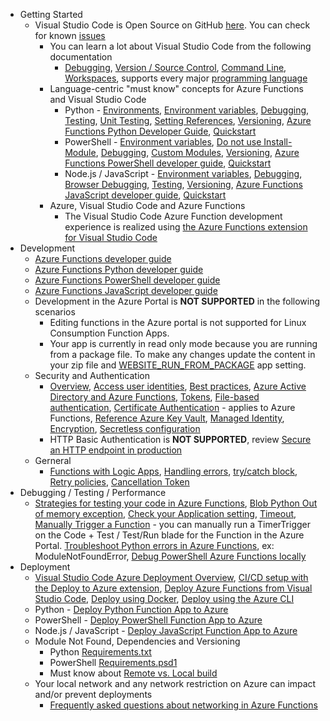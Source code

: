 - Getting Started
  - Visual Studio Code is Open Source on GitHub [here](https://github.com/Microsoft/vscode).  You can check for known [issues](https://github.com/microsoft/vscode/issues)
    - You can learn a lot about Visual Studio Code from the following documentation
      - [Debugging](https://code.visualstudio.com/docs/editor/debugging), [Version / Source Control](https://code.visualstudio.com/docs/editor/versioncontrol), [Command Line](https://code.visualstudio.com/docs/editor/command-line), [Workspaces](https://code.visualstudio.com/docs/editor/multi-root-workspaces), supports every major [programming language](https://code.visualstudio.com/docs/languages/overview)
    - Language-centric "must know" concepts for Azure Functions and Visual Studio Code 
      - Python - [Environments](https://code.visualstudio.com/docs/python/environments), [Environment variables](https://docs.microsoft.com/en-us/azure/azure-functions/functions-reference-python?#environment-variables), [Debugging](https://code.visualstudio.com/docs/python/debugging), [Testing](https://code.visualstudio.com/docs/python/testing), [Unit Testing](https://docs.microsoft.com/en-us/azure/azure-functions/functions-reference-python?#unit-testing), [Setting References](https://code.visualstudio.com/docs/python/settings-reference), [Versioning](https://docs.microsoft.com/en-us/azure/azure-functions/functions-reference-python?tabs=azurecli-linux%2Capplication-level#python-version), [Azure Functions Python Developer Guide](https://docs.microsoft.com/en-us/azure/azure-functions/functions-reference-python), [Quickstart](https://docs.microsoft.com/en-us/azure/azure-functions/create-first-function-vs-code-python)
      - PowerShell - [Environment variables](https://docs.microsoft.com/en-us/azure/azure-functions/functions-reference-powershell?tabs=portal#environment-variables), [Do not use Install-Module](https://docs.microsoft.com/en-us/azure/azure-functions/functions-reference-powershell?tabs=portal#bundle-modules-instead-of-using-install-module), [Debugging](https://docs.microsoft.com/en-us/azure/azure-functions/functions-debug-powershell-local), [Custom Modules](https://docs.microsoft.com/en-us/azure/azure-functions/functions-reference-powershell?tabs=portal#custom-modules), [Versioning](https://docs.microsoft.com/en-us/azure/azure-functions/functions-reference-powershell?tabs=portal#powershell-versions), [Azure Functions PowerShell developer guide](https://docs.microsoft.com/en-us/azure/azure-functions/functions-reference-powershell), [Quickstart](https://docs.microsoft.com/en-us/azure/azure-functions/create-first-function-vs-code-powershell)
      - Node.js / JavaScript - [Environment variables](https://docs.microsoft.com/en-us/azure/azure-functions/functions-reference-node?tabs=v2#environment-variables), [Debugging](https://code.visualstudio.com/docs/editor/debugging#_start-debugging), [Browser Debugging](https://code.visualstudio.com/docs/nodejs/browser-debugging), [Testing](https://docs.microsoft.com/en-us/azure/azure-functions/functions-test-a-function#javascript-in-vs-code), [Versioning](https://docs.microsoft.com/en-us/azure/azure-functions/functions-reference-node?tabs=v2#node-version), [Azure Functions JavaScript developer guide](https://docs.microsoft.com/en-us/azure/azure-functions/functions-reference-node?tabs=v2), [Quickstart](https://docs.microsoft.com/en-us/azure/azure-functions/create-first-function-vs-code-node)
    - Azure, Visual Studio Code and Azure Functions
      - The Visual Studio Code Azure Function development experience is realized using [the Azure Functions extension for Visual Studio Code](https://marketplace.visualstudio.com/items?itemName=ms-azuretools.vscode-azurefunctions)
- Development
  - [Azure Functions developer guide](https://docs.microsoft.com/en-us/azure/azure-functions/functions-reference)
  - [Azure Functions Python developer guide](https://docs.microsoft.com/en-us/azure/azure-functions/functions-reference-python?tabs=azurecli-linux%2Capplication-level)
  - [Azure Functions PowerShell developer guide](https://docs.microsoft.com/en-us/azure/azure-functions/functions-reference-powershell?tabs=portal)
  - [Azure Functions JavaScript developer guide](https://docs.microsoft.com/en-us/azure/azure-functions/functions-reference-node?tabs=v2)
  - Development in the Azure Portal is **NOT SUPPORTED** in the following scenarios
    - Editing functions in the Azure portal is not supported for Linux Consumption Function Apps.
    -  Your app is currently in read only mode because you are running from a package file. To make any changes update the content in your zip file and [WEBSITE_RUN_FROM_PACKAGE](https://docs.microsoft.com/en-us/azure/azure-functions/run-functions-from-deployment-package) app setting.
  - Security and Authentication
    - [Overview](https://docs.microsoft.com/en-us/azure/azure-functions/security-concepts), [Access user identities](https://docs.microsoft.com/en-us/azure/app-service/configure-authentication-user-identities?toc=/azure/azure-functions/toc.json), [Best practices](https://docs.microsoft.com/en-us/azure/azure-functions/security-concepts), [Azure Active Directory and Azure Functions](https://docs.microsoft.com/en-us/azure/app-service/configure-authentication-provider-aad?toc=/azure/azure-functions/toc.json), [Tokens](https://docs.microsoft.com/en-us/azure/app-service/configure-authentication-oauth-tokens?toc=/azure/azure-functions/toc.json), [File-based authentication](https://docs.microsoft.com/en-us/azure/app-service/configure-authentication-file-based?toc=/azure/azure-functions/toc.json), [Certificate Authentication](https://docs.microsoft.com/en-us/azure/app-service/configure-ssl-certificate-in-code) - applies to Azure Functions, [Reference Azure Key Vault](https://docs.microsoft.com/en-us/azure/app-service/app-service-key-vault-references?toc=/azure/azure-functions/toc.json), [Managed Identity](https://docs.microsoft.com/en-us/azure/app-service/overview-managed-identity?toc=%2Fazure%2Fazure-functions%2Ftoc.json&tabs=dotnet), [Encryption](https://docs.microsoft.com/en-us/azure/azure-functions/configure-encrypt-at-rest-using-cmk), [Secretless configuration](https://devblogs.microsoft.com/azure-sdk/introducing-the-new-azure-function-extension-libraries-beta/#secretless-configuration)
    - HTTP Basic Authentication is **NOT SUPPORTED**, review [Secure an HTTP endpoint in production](https://docs.microsoft.com/en-us/azure/azure-functions/functions-bindings-http-webhook-trigger?tabs=csharp#secure-an-http-endpoint-in-production)
  - Gerneral 
    - [Functions with Logic Apps](https://docs.microsoft.com/en-us/azure/azure-functions/functions-twitter-email), [Handling errors](https://docs.microsoft.com/en-us/azure/azure-functions/functions-bindings-error-pages?tabs=csharp#handling-errors), [try/catch block](https://docs.microsoft.com/en-us/azure/azure-functions/functions-bindings-error-pages?tabs=csharp#use-structured-error-handling), [Retry policies](https://docs.microsoft.com/en-us/azure/azure-functions/functions-bindings-error-pages?tabs=csharp#retry-policies-preview), [Cancellation Token](https://github.com/Azure/azure-functions-host/issues/6195)
- Debugging / Testing / Performance
  - [Strategies for testing your code in Azure Functions](https://docs.microsoft.com/en-us/azure/azure-functions/functions-test-a-function), [Blob Python Out of memory exception](https://github.com/Azure/azure-functions-host/issues/6237), [Check your Application setting](https://www.thebestcsharpprogrammerintheworld.com/2021/07/22/validating-azure-function-application-setting-configuration-fail-to-trigger/), [Timeout](https://docs.microsoft.com/en-us/azure/azure-functions/functions-scale#timeout), [Manually Trigger a Function](https://docs.microsoft.com/en-us/azure/azure-functions/functions-manually-run-non-http) - you can manually run a TimerTrigger on the Code + Test / Test/Run blade for the Function in the Azure Portal. [Troubleshoot Python errors in Azure Functions](https://docs.microsoft.com/en-us/azure/azure-functions/recover-python-functions?tabs=vscode), ex: ModuleNotFoundError, [Debug PowerShell Azure Functions locally](https://docs.microsoft.com/en-us/azure/azure-functions/functions-debug-powershell-local)
- Deployment
  - [Visual Studio Code Azure Deployment Overview](https://code.visualstudio.com/docs/azure/deployment), [CI/CD setup with the Deploy to Azure extension](https://docs.microsoft.com/azure/devops/pipelines/targets/deploy-to-azure-vscode), [Deploy Azure Functions from Visual Studio Code](https://docs.microsoft.com/azure/javascript/tutorial-vscode-serverless-node-01), [Deploy using Docker](https://docs.microsoft.com/azure/javascript/tutorial-vscode-docker-node-01), [Deploy using the Azure CLI](https://docs.microsoft.com/azure/javascript/tutorial-vscode-azure-cli-node-01)
  - Python - [Deploy Python Function App to Azure](https://docs.microsoft.com/en-us/azure/azure-functions/create-first-function-vs-code-python#publish-the-project-to-azure)
  - PowerShell - [Deploy PowerShell Function App to Azure](https://docs.microsoft.com/en-us/azure/azure-functions/create-first-function-vs-code-powershell#publish-the-project-to-azure) 
  - Node.js / JavaScript - [Deploy JavaScript Function App to Azure](https://docs.microsoft.com/en-us/azure/azure-functions/create-first-function-vs-code-node#deploy-the-project-to-azure)
  - Module Not Found, Dependencies and Versioning
    - Python [Requirements.txt](https://docs.microsoft.com/en-us/azure/azure-functions/functions-reference-python?tabs=azurecli-linux%2Capplication-level#package-management)
    - PowerShell [Requirements.psd1](https://docs.microsoft.com/en-us/azure/azure-functions/functions-reference-powershell?tabs=portal#dependency-management)
    - Must know about [Remote vs. Local build](https://docs.microsoft.com/en-us/azure/azure-functions/functions-reference-python?tabs=azurecli-linux%2Capplication-level#remote-build)
  - Your local network and any network restriction on Azure can impact and/or prevent deployments
    - [Frequently asked questions about networking in Azure Functions](https://docs.microsoft.com/en-us/azure/azure-functions/functions-networking-faq)
